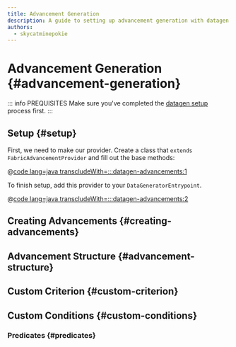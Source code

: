 ```yaml
---
title: Advancement Generation
description: A guide to setting up advancement generation with datagen.
authors:
  - skycatminepokie
---
```


# Advancement Generation {#advancement-generation}

::: info PREQUISITES
Make sure you've completed the [datagen setup](./setup) process first.
:::

## Setup {#setup}

First, we need to make our provider. Create a class that `extends FabricAdvancementProvider` and fill out the base methods:

@[code lang=java transcludeWith=:::datagen-advancements:1](@/reference/latest/src/client/java/com/example/docs/datagen/FabricDocsReferenceAdvancementProvider.java)

To finish setup, add this provider to your `DataGeneratorEntrypoint`.

@[code lang=java transcludeWith=:::datagen-advancements:2](@/reference/latest/src/client/java/com/example/docs/datagen/FabricDocsReferenceAdvancementGenerator.java)

## Creating Advancements {#creating-advancements}

## Advancement Structure {#advancement-structure}

## Custom Criterion {#custom-criterion}

## Custom Conditions {#custom-conditions}

### Predicates {#predicates}
